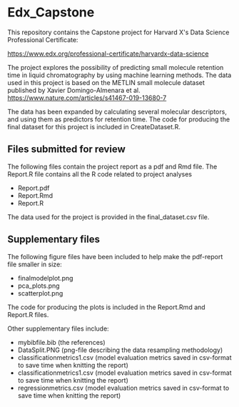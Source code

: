 # Edx_Capstone

This repository contains the Capstone project for Harvard X's Data Science Professional Certificate:

<https://www.edx.org/professional-certificate/harvardx-data-science>

The project explores the possibility of predicting small molecule retention time in liquid chromatography by using machine learning methods.
The data used in this project is based on the METLIN small molecule dataset published by Xavier Domingo-Almenara et al.
<https://www.nature.com/articles/s41467-019-13680-7>

The data has been expanded by calculating several molecular descriptors, and using them as predictors for retention time.
The code for producing the final dataset for this project is included in CreateDataset.R.

## Files submitted for review

The following files contain the project report as a pdf and Rmd file. The Report.R file contains all the R code related to project analyses

* Report.pdf
* Report.Rmd
* Report.R

The data used for the project is provided in the final_dataset.csv file.

## Supplementary files

The following figure files have been included to help make the pdf-report file smaller in size:

* finalmodelplot.png
* pca_plots.png
* scatterplot.png

The code for producing the plots is included in the Report.Rmd and Report.R files.

Other supplementary files include:

* mybibfile.bib (the references)
* DataSplit.PNG (png-file describing the data resampling methodology)
* classificationmetrics1.csv (model evaluation metrics saved in csv-format to save time when knitting the report) 
* classificationmetrics1.csv (model evaluation metrics saved in csv-format to save time when knitting the report)
* regressionmetrics.csv (model evaluation metrics saved in csv-format to save time when knitting the report)
